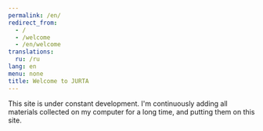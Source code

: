 ```yaml
---
permalink: /en/
redirect_from:
  - /
  - /welcome
  - /en/welcome
translations:
  ru: /ru
lang: en
menu: none
title: Welcome to JURTA
---
```

This site is under constant development.  I'm continuously adding all
materials collected on my computer for a long time, and putting them on
this site.
